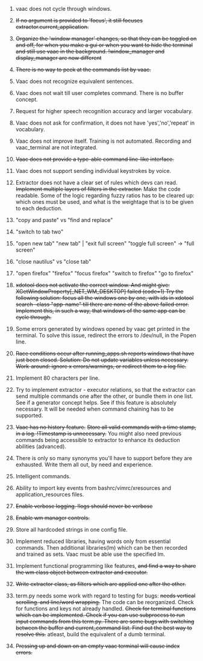 1. vaac does not cycle through windows.
3. ~~If no argument is provided to 'focus', it still focuses extractor.current_application.~~
4. ~~Organize the 'window manager' changes, so that they can be toggled on and off, for when you make a gui or when you want to hide the terminal and still use vaac in the background. !window_manager and display_manager are now different~~
5. ~~There is no way to peek at the commands list by vaac.~~
6. Vaac does not recognize equivalent sentences.
7. Vaac does not wait till user completes command. There is no buffer concept.
8. Request for higher speech recognition accuracy and larger vocabulary.
9. Vaac does not ask for confirmation, it does not have 'yes','no','repeat' in vocabulary.
10. Vaac does not improve itself. Training is not automated. Recording and vaac_terminal are not integrated.
11. ~~Vaac does not provide a type-able command line-like interface.~~
12. Vaac does not support sending individual keystrokes by voice.
13. Extractor does not have a clear set of rules which devs can read. ~~Implement multiple layers of filters in the extractor.~~ Make the code readable. Some of the logic regarding fuzzy ratios has to be cleared up: which ones must be used, and what is the weightage that is to be given to each deduction.
14. "copy and paste" vs "find and replace"
15. "switch to tab two"
16. "open new tab" "new tab" | "exit full screen" "toggle full screen" -> "full screen"
17. "close nautilus" vs "close tab"
18. "open firefox" "firefox" "focus firefox" "switch to firefox" "go to firefox"
18. ~~xdotool does not activate the correct window. And might give: XGetWindowProperty[_NET_WM_DESKTOP] failed (code=1)
    Try the following solution: focus all the windows one by one, with ids in 
    xdotool search -class "app-name"
    till there are none of the above failed error.
    Implement this, in such a way, that windows of the same app can be cycle through.~~

19. Some errors generated by windows opened by vaac get printed in the terminal. To solve this issue, redirect the errors to /dev/null, in the Popen line.

20. ~~Race conditions occur after running_apps.sh reports windows that have just been closed. 
    Solution: Do not update variables unless necessary.
    Work-around: ignore x errors/warnings, or redirect them to a log file.~~
21. Implement 80 characters per line.
22. Try to implement extractor - executor relations, so that the extractor can send multiple commands one after the other, or bundle them in one list. See if a generator concept helps. See if this feature is absolutely necessary.
It will be needed when command chaining has to be supported.
23. ~~Vaac has no history feature.~~ 
~~Store all valid commands with a time stamp, in a log. !Timestamp is unnecessary.~~
 You might also need previous commands being accessible to extractor to enhance its deduction abilities (advanced).
24. There is only so many synonyms you'll have to support before they are exhausted. Write them all out, by need and experience.
25. Intelligent commands.
26. Ability to import key events from bashrc/vimrc/xresources and application_resources files.
27. ~~Enable verbose logging. !logs should never be verbose~~
28. ~~Enable wm manager controls.~~
29. Store all hardcoded strings in one config file.
30. Implement reduced libraries, having words only from essential commands. Then additional libraries(lm) which can be then recorded and trained as sets.
Vaac must be able use the specified lm.
31. Implement functional programming like features, ~~and find a way to share the wm class object between extractor and executor.~~
32. ~~Write extractor class, as filters which are applied one after the other.~~
33. term.py needs some work with regard to testing for bugs: ~~needs vertical scrolling. and line/word wrapping.~~ The code can be reorganized. Check for functions and keys not already handled. ~~Check for terminal functions which can be implemented. Check if you can use subprocess to run input commands from this term.py. There are some bugs with switching between the buffer and current_command list. Find out the best way to resolve this.~~
atleast, build the equivalent of a dumb terminal. 
34. ~~Pressing up and down on an empty vaac terminal will cause index errors.~~